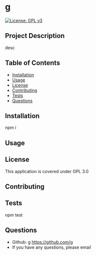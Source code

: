 # g

  [![License: GPL v3](https://img.shields.io/badge/License-GPLv3-blue.svg)](https://www.gnu.org/licenses/gpl-3.0)

  ## Project Description
  desc
    
  ## Table of Contents
  - [Installation](#installation)
  - [Usage](#usage)
  - [License](#license)
  - [Contributing](#contributing)
  - [Tests](#tests)
  - [Questions](#questions)

  ## Installation
  npm i

  ## Usage
  

  ## License
  This application is covered under GPL 3.0

  ## Contributing
  

  ## Tests
  npm test

  ## Questions
  - Github: g https://github.com/g
  - If you have any questions, please email 
  